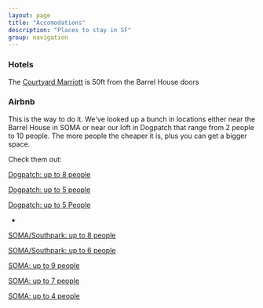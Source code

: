 ```yaml
---
layout: page
title: "Accomodations"
description: "Places to stay in SF"
group: navigation
---
```


### Hotels
The [Courtyard Marriott](http://www.marriott.com/hotels/travel/sfocd-courtyard-san-francisco-downtown/) is 50ft from the Barrel House doors

### Airbnb
This is the way to do it. We've looked up a bunch in locations either near the Barrel House in SOMA or near our loft in Dogpatch that range from 2 people to 10 people.  The more people the cheaper it is, plus you can get a bigger space.  

Check them out: 

[Dogpatch: up to 8 people](https://www.airbnb.com/rooms/683190)

[Dogpatch: up to 5 people](https://www.airbnb.com/rooms/228433)

[Dogpatch: up to 5 People](https://www.airbnb.com/rooms/448167)

-
[SOMA/Southpark: up to 8 people](https://www.airbnb.com/rooms/755780)

[SOMA/Southpark: up to 6 people](https://www.airbnb.com/rooms/64332)

[SOMA: up to 9 people](https://www.airbnb.com/rooms/640352)

[SOMA: up to 7 people](https://www.airbnb.com/rooms/489171)

[SOMA: up to 4 people](https://www.airbnb.com/rooms/426514)

